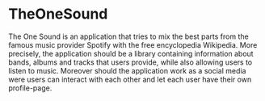 # TheOneSound
The One Sound is an application that tries to mix the best parts from the famous music provider Spotify with the free encyclopedia Wikipedia. More precisely, the application should be a library containing information about bands, albums and
tracks that users provide, while also allowing users to listen to music. Moreover should the application work as a social media were users can interact with each other and let each user have their own profile-page.
